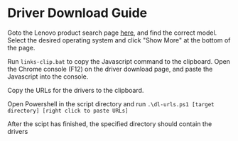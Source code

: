 # Driver Download Guide

Goto the Lenovo product search page [here](http://support.lenovo.com/us/en/GlobalProductSelector?C=1&TabName&linkTrack#), and find the correct model. Select the desired operating system and click "Show More" at the bottom of the page.

Run `links-clip.bat` to copy the Javascript command to the clipboard. Open the Chrome console (F12) on the driver download page, and paste the Javascript into the console.

Copy the URLs for the drivers to the clipboard.

Open Powershell in the script directory and run `.\dl-urls.ps1 [target directory] [right click to paste URLs]`

After the scipt has finished, the specified directory should contain the drivers 
